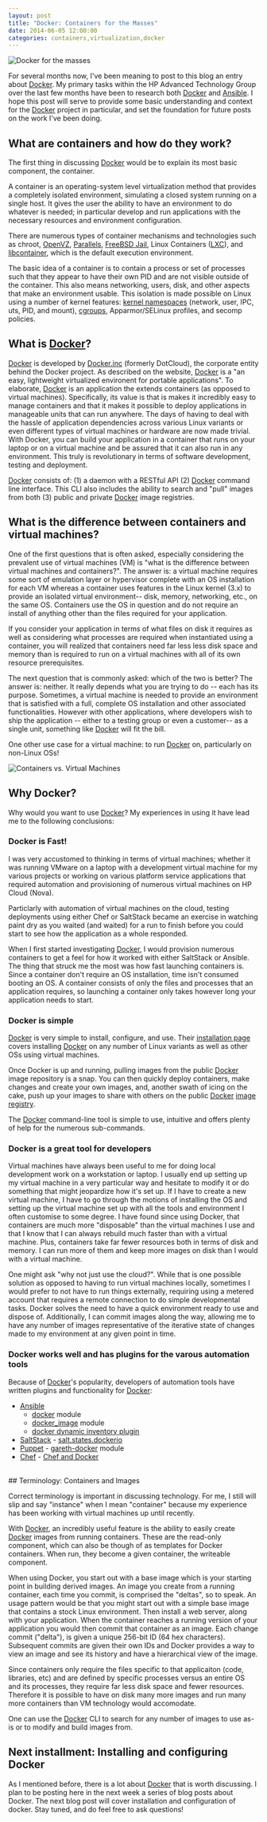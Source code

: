 ```yaml
---
layout: post
title: "Docker: Containers for the Masses" 
date: 2014-06-05 12:00:00
categories: containers,virtualization,docker
---
```


![Docker for the masses](/assets/containers_for_the_masses.png)

For several months now, I've been meaning to post to this blog an entry about [Docker][Docker]. My primary tasks within the HP Advanced Technology Group over the last few months have been to research both [Docker][Docker] and [Ansible][Ansible]. I hope this post will serve to provide some basic understanding and context for the [Docker][Docker] project in particular, and set the foundation for future posts on the work I've been doing.


## What are containers and how do they work?

The first thing in discussing [Docker][Docker] would be to explain its most basic component, the container.

A container is an operating-system level virtualization method that provides a completely isolated environment, simulating a closed system running on a single host. It gives the user the ability to have an environment to do whatever is needed; in particular develop and run applications with the necessary resources and environment configuration.

There are numerous types of container mechanisms and technologies such as chroot, [OpenVZ][openvz], [Parallels][parallels], [FreeBSD Jail][freebsd_jail], Linux Containers ([LXC][lxc]), and [libcontainer][libcontainer], which is the default execution environment.

The basic idea of a container is to contain a process or set of processes such that they appear to have their own PID and are not visible outside of the container. This also means networking, users, disk, and other aspects that make an environment usable. This isolation is made possible on Linux using a number of kernel features: [kernel namespaces][kernel_features] (network, user, IPC, uts, PID, and mount), [cgroups][cgroups], Apparmor/SELinux profiles, and secomp policies.


## What is [Docker][Docker]?

[Docker][Docker] is developed by [Docker.inc][Docker.inc] (formerly DotCloud), the corporate entity behind the Docker project. As described on the website, [Docker][Docker] is a "an easy, lightweight virtualized environent for portable applications". To elaborate, [Docker][Docker] is an application the extends containers (as opposed to virtual machines). Specifically, its value is that is makes it incredibly easy to manage containers and that it makes it possible to deploy applications in manageable units that can run anywhere. The days of having to deal with the hassle of application dependencies across various Linux variants or even different types of virtual machines or hardware are now made trivial. With Docker, you can build your application in a container that runs on your laptop or on a virtual machine and be assured that it can also run in any environment. This truly is revolutionary in terms of software development, testing and deployment.

[Docker][Docker] consists of:
  (1) a daemon with a RESTful API 
  (2) [Docker][Docker] command line interface. This CLI also includes the ability to search and "pull" images from both
  (3) public and private [Docker][Docker] image registries.



## What is the difference between containers and virtual machines?

One of the first questions that is often asked, especially considering the prevalent use of virtual machines (VM) is "what is the difference between virtual machines and containers?". The answer is: a virtual machine requires some sort of emulation layer or hypervisor complete with an OS installation for each VM whereas a container uses features in the Linux kernel (3.x) to provide an isolated virtual environment-- disk, memory, networking, etc., on the same OS.  Containers use the OS in question and do not require an install of anything other than the files required for your application.

If you consider your application in terms of what files on disk it requires as well as considering what processes are required when instantiated using a container, you will realized that containers need far less less disk space and memory than is required to run on a virtual machines with all of its own resource prerequisites.

The next question that is commonly asked: which of the two is better? The answer is: neither. It really depends what you are trying to do -- each has its purpose. Sometimes, a virtual machine is needed to provide an environment that is satisfied with a full, complete OS installation and other associated functionalities.  However with other applications, where developers wish to ship the application -- either to a testing group or even a customer-- as a single unit, something like [Docker][Docker] will fit the bill.

One other use case for a virtual machine: to run [Docker][Docker] on, particularly on non-Linux OSs!


![Containers vs. Virtual Machines](/assets/container_vs_vm.jpg)


## Why Docker?

Why would you want to use [Docker][Docker]? My experiences in using it have lead me to the following conclusions:


### Docker is Fast!

I was very accustomed to thinking in terms of virtual machines; whether it was running VMware on a laptop with a development virtual machine for my various projects or working on various platform service applications that required automation and provisioning of numerous virtual machines on HP Cloud (Nova).

Particlarly with automation of virtual machines on the cloud, testing deployments using either Chef or SaltStack became an exercise in watching paint dry as you waited (and waited) for a run to finish before you could start to see how the application as a whole responded.

When I first started investigating [Docker][Docker], I would provision numerous containers to get a feel for how it worked with either SaltStack or Ansible. The thing that struck me the most was how fast launching containers is. Since a container don't require an OS installation, time isn't consumed booting an OS. A container consists of only the files and processes that an application requires, so launching a container only takes however long your application needs to start.


### Docker is simple

[Docker][Docker] is very simple to install, configure, and use. Their [installation page][docker_installation] covers installing [Docker][Docker] on any number of Linux variants as well as other OSs using virtual machines.

Once Docker is up and running, pulling images from the public [Docker][Docker] image repository is a snap.  You can then quickly deploy containers, make changes and create your own images, and, another swath of icing on the cake, push up your images to share with others on the public [Docker][Docker] [image registry][docker_image_registry].

The [Docker][Docker] command-line tool is simple to use, intuitive and offers plenty of help for the numerous sub-commands.

### Docker is a great tool for developers

Virtual machines have always been useful to me for doing local development work on a workstation or laptop. I usually end up setting up my virtual machine in a very particular way and hesitate to modify it or do something that might jeopardize how it's set up. If I have to create a new virtual machine, I have to go through the motions of installing the OS and setting up the virtual machine set up with all the tools and environment I often customise to some degree. I have found since using Docker, that containers are much more "disposable" than the virtual machines I use and that I know that I can always rebuild much faster than with a virtual machine. Plus, containers take far fewer resources both in terms of disk and memory. I can run more of them and keep more images on disk than I would with a virtual machine.

One might ask "why not just use the cloud?". While that is one possible solution as opposed to having to run virtual machines locally, sometimes I would prefer to not have to run things externally, requiring using a metered account that requires a remote connection to do simple developmental tasks. Docker solves the need to have a quick environment ready to use and dispose of.  Additionally, I can commit images along the way, allowing me to have any number of images representative of the iterative state of changes made to my environment at any given point in time.


### Docker works well and has plugins for the varous automation tools

Because of [Docker][Docker]'s popularity, developers of automation tools have written plugins and functionality for [Docker][Docker]:

- [Ansible][Ansible] 
  - [docker][docker_ansible] module
  - [docker_image][docker_image_ansible] module
  - [docker dynamic inventory plugin][docker_inventory_ansible] 
- [SaltStack][SaltStack] - [salt.states.dockerio][salt_states_dockerio]
- [Puppet][SaltStack] - [gareth-docker][gareth-docker] module
- [Chef][Chef] - [Chef and Docker][chef_docker]

<br />
## Terminology: Containers and Images

Correct terminology is important in discussing technology. For me, I still will slip and say "instance" when I mean "container" because my experience has been working with virtual machines up until recently.

With [Docker][Docker], an incredibly useful feature is the ability to easily create [Docker][Docker] images from running containers. These are the read-only component, which can also be though of as templates for Docker containers.  When run, they become a given container, the writeable component.

When using Docker, you start out with a base image which is your starting point in building derived images. An image you create from a running container, each time you commit, is comprised the "deltas", so to speak. An usage pattern would be that you might start out with a simple base image that contains a stock Linux environment. Then install a web server, along with your application. When the container reaches a running version of your application you would then commit that container as an image. Each change commit ("delta"), is given a unique 256-bit ID (64 hex characters). Subsequent commits are given their own IDs and Docker provides a way to view an image and see its history and have a hierarchical view of the image.

Since containers only require the files specific to that applicaiton (code, libraries, etc) and are defined by specific processes versus an entire OS and its processes, they require far less disk space and fewer resources.  Therefore it is possible to have on disk many more images and run many more containers than VM technology would accomodate.

One can use the [Docker][Docker] CLI to search for any number of images to use as-is or to modify and build images from.


## Next installment: Installing and configuring Docker

As I mentioned before, there is a lot about [Docker][Docker] that is worth discussing. I plan to be posting here in the next week a series of blog posts about Docker. The next blog post will cover installation and configuration of docker. Stay tuned, and do feel free to ask questions!


[Docker]: http://docker.io
[Docker.inc]: http://docker.com
[docker_signup]: https://www.docker.io/account/signup/
[docker_installation]: http://docs.docker.io/installation/#installation
[kernel_features]: http://www.kbartocha.com/tag/linux-kernel-namespaces/
[cgroups]: https://access.redhat.com/site/documentation/en-US/Red_Hat_Enterprise_Linux/6/html/Resource_Management_Guide/ch01.html
[libcontainer]: http://blog.docker.com/2014/03/docker-0-9-introducing-execution-drivers-and-libcontainer/
[lxc]: https://linuxcontainers.org/
[parallels]: http://www.parallels.com/
[openvz]: http://openvz.org/Main_Page
[freebsd_jail]: http://www.freebsd.org/doc/handbook/jails.html
[dockerfile]: http://docs.docker.io/reference/builder/
[docker_ansible]: http://docs.ansible.com/docker_module.html
[docker_image_ansible]: http://docs.ansible.com/docker_image_module.html
[docker_inventory_ansible]: https://github.com/ansible/ansible/blob/devel/plugins/inventory/docker.yml
[salt_states_dockerio]: http://docs.saltstack.com/en/latest/ref/states/all/salt.states.dockerio.html
[gareth-docker]: https://forge.puppetlabs.com/garethr/docker
[chef_docker]: http://www.getchef.com/blog/2014/04/23/chef-docker-automating-container-workflows/
[Ansible]: http://www.ansible.com/home
[SaltStack]: http://www.saltstack.com/
[Puppet]: http://puppetlabs.com/puppet/puppet-enterprise?gclid=CKvX14_85b4CFSgQ7AodhlMAwQ
[Chef]: http://www.getchef.com/chef/
[Solum]: https://wiki.openstack.org/wiki/Solum
[ansible_galaxy]: https://galaxy.ansible.com
[ansible_docker_presentation]: http://www.slideshare.net/PatrickGalbraith/docker-ansible-34909080
[nova_containers_openstack]: http://blog.docker.io/2013/06/openstack-docker-manage-linux-containers-with-nova/
[dockenstack]: https://index.docker.io/u/ewindisch/dockenstack/
[openstack_docker]: https://wiki.openstack.org/wiki/Docker
[openshift]: https://www.openshift.com/?sc_cid=70160000000UJArAAO&gclid=COfd-Oz-5b4CFcHm7AodS1gA7Q
[freebsd_jail]: http://www.freebsd.org/doc/handbook/jails.html 
[docker_image_registry]: https://registry.hub.docker.com/
